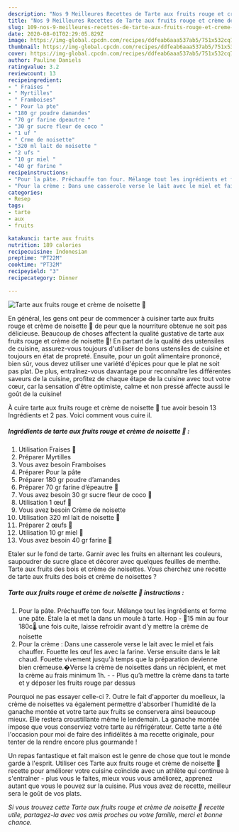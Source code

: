 ```yaml
---
description: "Nos 9 Meilleures Recettes de Tarte aux fruits rouge et crème de noisette 🥮"
title: "Nos 9 Meilleures Recettes de Tarte aux fruits rouge et crème de noisette 🥮"
slug: 109-nos-9-meilleures-recettes-de-tarte-aux-fruits-rouge-et-creme-de-noisette
date: 2020-08-01T02:29:05.829Z
image: https://img-global.cpcdn.com/recipes/ddfeab6aaa537ab5/751x532cq70/tarte-aux-fruits-rouge-et-creme-de-noisette-🥮-photo-principale-de-la-recette.jpg
thumbnail: https://img-global.cpcdn.com/recipes/ddfeab6aaa537ab5/751x532cq70/tarte-aux-fruits-rouge-et-creme-de-noisette-🥮-photo-principale-de-la-recette.jpg
cover: https://img-global.cpcdn.com/recipes/ddfeab6aaa537ab5/751x532cq70/tarte-aux-fruits-rouge-et-creme-de-noisette-🥮-photo-principale-de-la-recette.jpg
author: Pauline Daniels
ratingvalue: 3.2
reviewcount: 13
recipeingredient:
- " Fraises "
- " Myrtilles"
- " Framboises"
- " Pour la pte"
- "180 gr poudre damandes"
- "70 gr farine dpeautre "
- "30 gr sucre fleur de coco "
- "1 uf "
- " Crme de noisette"
- "320 ml lait de noisette "
- "2 ufs "
- "10 gr miel "
- "40 gr farine "
recipeinstructions:
- "Pour la pâte. Préchauffe ton four. Mélange tout les ingrédients et forme une pâte. Étale la et met la dans un moule à tarte. Hop  🧭15 min au four 180c🌡 une fois cuite, laisse refroidir avant d’y mettre la crème de noisette"
- "Pour la crème : Dans une casserole verse le lait avec le miel et fais chauffer. Fouette les œuf les avec la farine. Verse ensuite dans le lait chaud. Fouette vivement jusqu&#39;à temps que la préparation devienne bien crémeuse.�Verse la crème de noisettes dans un récipient, et met la crème au frais minimum 1h.  Plus qu’à mettre la crème dans ta tarte et y déposer les fruits rouge par dessus"
categories:
- Resep
tags:
- tarte
- aux
- fruits

katakunci: tarte aux fruits 
nutrition: 189 calories
recipecuisine: Indonesian
preptime: "PT22M"
cooktime: "PT32M"
recipeyield: "3"
recipecategory: Dinner

---
```



![Tarte aux fruits rouge et crème de noisette 🥮](https://img-global.cpcdn.com/recipes/ddfeab6aaa537ab5/751x532cq70/tarte-aux-fruits-rouge-et-creme-de-noisette-🥮-photo-principale-de-la-recette.jpg)

En général, les gens ont peur de commencer à cuisiner tarte aux fruits rouge et crème de noisette 🥮 de peur que la nourriture obtenue ne soit pas délicieuse. Beaucoup de choses affectent la qualité gustative de tarte aux fruits rouge et crème de noisette 🥮! En partant de la qualité des ustensiles de cuisine, assurez-vous toujours d'utiliser de bons ustensiles de cuisine et toujours en état de propreté. Ensuite, pour un goût alimentaire prononcé, bien sûr, vous devez utiliser une variété d'épices pour que le plat ne soit pas plat. De plus, entraînez-vous davantage pour reconnaître les différentes saveurs de la cuisine, profitez de chaque étape de la cuisine avec tout votre cœur, car la sensation d'être optimiste, calme et non pressé affecte aussi le goût de la cuisine!

<!--inarticleads1-->

À cuire tarte aux fruits rouge et crème de noisette 🥮 tue avoir besoin 13 Ingrédients et 2 pas. Voici comment vous cuire il.

##### Ingrédients de tarte aux fruits rouge et crème de noisette 🥮 :

1. Utilisation  Fraises 🍓
1. Préparer  Myrtilles
1. Vous avez besoin  Framboises
1. Préparer  Pour la pâte
1. Préparer 180 gr poudre d’amandes
1. Préparer 70 gr farine d’épeautre 🌾
1. Vous avez besoin 30 gr sucre fleur de coco 🥥
1. Utilisation 1 œuf 🥚
1. Vous avez besoin  Crème de noisette
1. Utilisation 320 ml lait de noisette 🌰
1. Préparer 2 œufs 🥚
1. Utilisation 10 gr miel 🍯
1. Vous avez besoin 40 gr farine 🌾


Etaler sur le fond de tarte. Garnir avec les fruits en alternant les couleurs, saupoudrer de sucre glace et décorer avec quelques feuilles de menthe. Tarte aux fruits des bois et crème de noisettes. Vous cherchez une recette de tarte aux fruits des bois et crème de noisettes ? 

<!--inarticleads2-->

##### Tarte aux fruits rouge et crème de noisette 🥮 instructions :

1. Pour la pâte. Préchauffe ton four. Mélange tout les ingrédients et forme une pâte. Étale la et met la dans un moule à tarte. Hop  - 🧭15 min au four 180c🌡 une fois cuite, laisse refroidir avant d’y mettre la crème de noisette
1. Pour la crème : Dans une casserole verse le lait avec le miel et fais chauffer. Fouette les œuf les avec la farine. Verse ensuite dans le lait chaud. Fouette vivement jusqu&#39;à temps que la préparation devienne bien crémeuse.�Verse la crème de noisettes dans un récipient, et met la crème au frais minimum 1h. -  - Plus qu’à mettre la crème dans ta tarte et y déposer les fruits rouge par dessus


Pourquoi ne pas essayer celle-ci ?. Outre le fait d&#39;apporter du moelleux, la crème de noisettes va également permettre d&#39;absorber l&#39;humidité de la ganache montée et votre tarte aux fruits se conservera ainsi beaucoup mieux. Elle restera croustillante même le lendemain. La ganache montée impose que vous conserviez votre tarte au réfrigérateur. Cette tarte a été l&#39;occasion pour moi de faire des infidélités à ma recette originale, pour tenter de la rendre encore plus gourmande ! 

<!--inarticleads1-->

<p>
Un repas fantastique et fait maison est le genre de chose que tout le monde garde à l'esprit. Utiliser ces Tarte aux fruits rouge et crème de noisette 🥮 recette pour améliorer votre cuisine coïncide avec un athlète qui continue à s'entraîner - plus vous le faites, mieux vous vous améliorez, apprenez autant que vous le pouvez sur la cuisine. Plus vous avez de recette, meilleur sera le goût de vos plats.
</p>

<p>
<i>Si vous trouvez cette Tarte aux fruits rouge et crème de noisette 🥮 recette utile, partagez-la avec vos amis proches ou votre famille, merci et bonne chance.</i>
</p>
